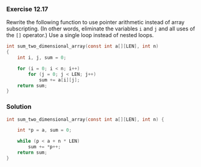 ### Exercise 12.17
Rewrite the following function to use pointer arithmetic instead of array
subscripting. (In other words, eliminate the variables `i` and `j` and all uses
of the `[]` operator.) Use a single loop instead of nested loops.

```c
int sum_two_dimensional_array(const int a[][LEN], int n)
{
    int i, j, sum = 0;

    for (i = 0; i < n; i++)
        for (j = 0; j < LEN; j++)
            sum += a[i][j];
    return sum;
}
```

### Solution

```c
int sum_two_dimensional_array(const int a[][LEN], int n) {

    int *p = a, sum = 0;

    while (p < a + n * LEN)
        sum += *p++;
    return sum;
}
```
